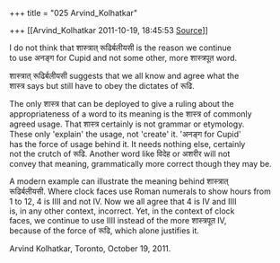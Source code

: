+++
title = "025 Arvind_Kolhatkar"

+++
[[Arvind_Kolhatkar	2011-10-19, 18:45:53 [Source](https://groups.google.com/g/samskrita/c/12xCfSQTzHU)]]



I do not think that शास्त्रात् रूढिर्बलीयसी is the reason we continue  
to use अनङ्ग for Cupid and not some other, more शास्त्रपूत word.

शास्त्रात् रूढिर्बलीयसी suggests that we all know and agree what the  
शास्त्र says but still have to obey the dictates of रूढि.

The only शास्त्र that can be deployed to give a ruling about the  
appropriateness of a word to its meaning is the शास्त्र of commonly  
agreed usage. That शास्त्र certainly is not grammar or etymology.  
These only 'explain' the usage, not 'create' it. 'अनङ्ग for Cupid'  
has the force of usage behind it. It needs nothing else, certainly  
not the crutch of रूढि. Another word like विदेह or अशरीर will not  
convey that meaning, grammatically more correct though they may be.

A modern example can illustrate the meaning behind शास्त्रात्  
रूढिर्बलीयसी. Where clock faces use Roman numerals to show hours from  
1 to 12, 4 is IIII and not IV. Now we all agree that 4 is IV and IIII  
is, in any other context, incorrect. Yet, in the context of clock  
faces, we continue to use IIII instead of the more शास्त्रपूत IV,  
because of the force of रूढि, which alone justifies it.

Arvind Kolhatkar, Toronto, October 19, 2011.

